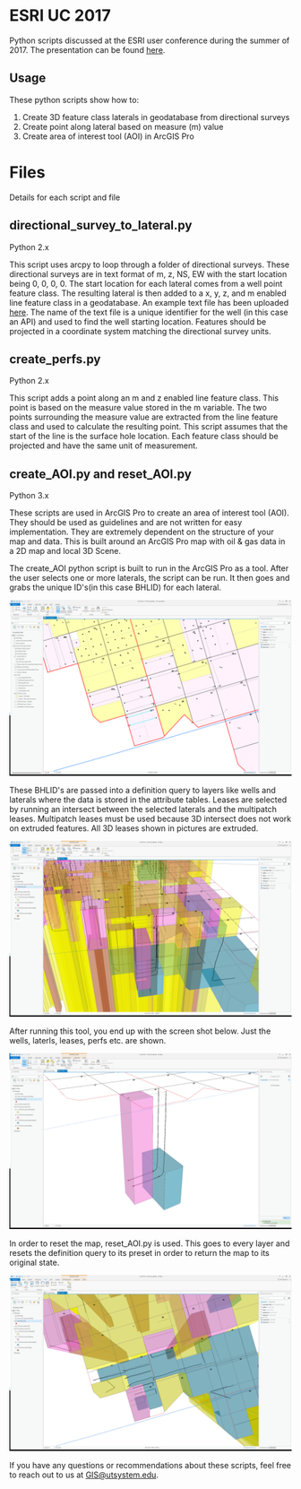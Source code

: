 # ESRI UC 2017
Python scripts discussed at the ESRI user conference during the summer of 2017.
The presentation can be found [here](docs/Presentation.pptx).

## Usage
These python scripts show how to:
1. Create 3D feature class laterals in geodatabase from directional surveys
2. Create point along lateral based on measure (m) value
3. Create area of interest tool (AOI) in ArcGIS Pro

# Files
Details for each script and file

## directional_survey_to_lateral.py
Python 2.x

This script uses arcpy to loop through a folder of directional surveys. These directional surveys are in text format of m, z, NS, EW with the start location being 0, 0, 0, 0. The start location for each lateral comes from a well point feature class. The resulting lateral is then added to a x, y, z, and m enabled line feature class in a geodatabase. An example text file has been uploaded [here](docs/4200349999.txt). The name of the text file is a unique identifier for the well (in this case an API) and used to find the well starting location. Features should be projected in a coordinate system matching the directional survey units. 

## create_perfs.py
Python 2.x

This script adds a point along an m and z enabled line feature class. This point is based on the measure value stored in the m variable. The two points surrounding the measure value are extracted from the line feature class and used to calculate the resulting point. This script assumes that the start of the line is the surface hole location. Each feature class should be projected and have the same unit of measurement.  


## create_AOI.py and reset_AOI.py
Python 3.x

These scripts are used in ArcGIS Pro to create an area of interest tool (AOI). They should be used as guidelines and are not written for easy implementation. They are extremely dependent on the structure of your map and data. This is built around an ArcGIS Pro map with oil & gas data in a 2D map and local 3D Scene. 

The create_AOI python script is built to run in the ArcGIS Pro as a tool. After the user selects one or more laterals, the script can be run. It then goes and grabs the unique ID's(in this case BHLID) for each lateral. 

![Alt text](/Pictures/4_2DSelected.PNG?raw=true "Select Laterals")

These BHLID's are passed into a definition query to layers like wells and laterals where the data is stored in the attribute tables.  Leases are selected by running an intersect between the selected laterals and the multipatch leases. Multipatch leases must be used because 3D intersect does not work on extruded features. All 3D leases shown in pictures are extruded. 

![Alt text](/Pictures/3_3DTilt.PNG?raw=true "3D View")

After running this tool, you end up with the screen shot below. Just the wells, laterls, leases, perfs etc. are shown. 

![Alt text](/Pictures/5_3DSelected.PNG?raw=true "3D View after using AOI tool")

In order to reset the map, reset_AOI.py is used. This goes to every layer and resets the definition query to its preset in order to return the map to its original state.

![Alt text](/Pictures/2_3D.PNG?raw=true "3D View after using AOI tool")


If you have any questions or recommendations about these scripts, feel free to reach out to us at GIS@utsystem.edu.
